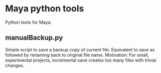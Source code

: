 # Maya python tools
Python tools for Maya.

## manualBackup.py
Simple script to save a backup copy of current file. Equivalent to save as followed by renaming back to original file name.
Motivation: For small, experimental projects, incremental save creates too many files with trivial changes.
